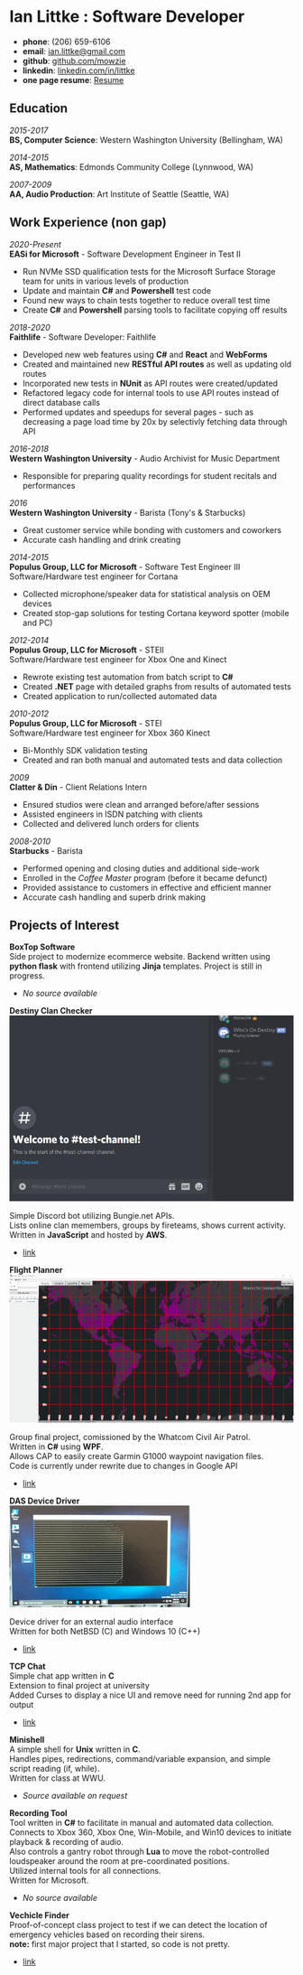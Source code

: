 Ian Littke : Software Developer
============

- **phone**: (206) 659-6106
- **email**: ian.littke@gmail.com
- **github**: [github.com/mowzie](https://github.com/mowzie)
- **linkedin**: [linkedin.com/in/littke](https://linkedin.com/in/littke)
- **one page resume**: [Resume](https://github.com/mowzie/Resume/blob/master/Littke-Resume.pdf)

Education
---------

*2015-2017*  
   **BS, Computer Science**: Western Washington University (Bellingham, WA)

*2014-2015*  
   **AS, Mathematics**: Edmonds Community College (Lynnwood, WA)

*2007-2009*  
   **AA, Audio Production**: Art Institute of Seattle (Seattle, WA)

Work Experience (non gap)
----------
*<datetime> 2020-Present <datetime>*  
**EASi for Microsoft** - Software Development Engineer in Test II
* Run NVMe SSD qualification tests for the Microsoft Surface Storage team for units in various levels of production
* Update and maintain **C#** and **Powershell** test code
* Found new ways to chain tests together to reduce overall test time
* Create **C#** and **Powershell** parsing tools to facilitate copying off results

*<datetime> 2018-2020 <datetime>*  
**Faithlife** - Software Developer: Faithlife
* Developed new web features using **C#** and **React** and **WebForms**
* Created and maintained new **RESTful API routes** as well as updating old routes
* Incorporated new tests in **NUnit** as API routes were created/updated
* Refactored legacy code for internal tools to use API routes instead of direct database calls
* Performed updates and speedups for several pages - such as decreasing a page load time by 20x by selectivly fetching data through API

*<datetime> 2016-2018 <datetime>*  
**Western Washington University** - Audio Archivist for Music Department
* Responsible for preparing quality recordings for student recitals and performances

*<datetime> 2016 <datetime>*  
**Western Washington University** - Barista (Tony's & Starbucks)
* Great customer service while bonding with customers and coworkers
* Accurate cash handling and drink creating

*<datetime> 2014-2015 <datetime>*  
**Populus Group, LLC for Microsoft** - Software Test Engineer III  
Software/Hardware test engineer for Cortana
* Collected microphone/speaker data for statistical analysis on OEM devices
* Created stop-gap solutions for testing Cortana keyword spotter (mobile and PC)

*<datetime> 2012-2014 <datetime>*  
**Populus Group, LLC for Microsoft** - STEII  
Software/Hardware test engineer for Xbox One and Kinect
* Rewrote existing test automation from batch script to **C#**
* Created **.NET** page with detailed graphs from results of automated tests
* Created application to run/collected automated data

*<datetime> 2010-2012 <datetime>*  
**Populus Group, LLC for Microsoft** - STEI  
Software/Hardware test engineer for Xbox 360 Kinect
* Bi-Monthly SDK validation testing
* Created and ran both manual and automated tests and data collection

*<datetime> 2009 <datetime>*  
**Clatter & Din** - Client Relations Intern
* Ensured studios were clean and arranged before/after sessions
* Assisted engineers in ISDN patching with clients
* Collected and delivered lunch orders for clients

*<datetime> 2008-2010 <datetime>*  
**Starbucks** - Barista
* Performed opening and closing duties and additional side-work
* Enrolled in the *Coffee Master* program (before it became defunct)
* Provided assistance to customers in effective and efficient manner
* Accurate cash handling and superb drink making

Projects of Interest
--------------------
**BoxTop Software**  
Side project to modernize ecommerce website.
Backend written using **python flask** with frontend utilizing **Jinja** templates.
Project is still in progress.  
* *No source available*

**Destiny Clan Checker**  
![usage](media/discordUsage.gif)

Simple Discord bot utilizing Bungie.net APIs.  
Lists online clan memembers, groups by fireteams, shows current activity.  
Written in **JavaScript** and hosted by **AWS**.
* [link](https://github.com/mowzie/destinyClanDiscordBot)


**Flight Planner**  
![usage](media/flightUsage.gif)

Group final project, comissioned by the Whatcom Civil Air Patrol.  
Written in **C#** using **WPF**.  
Allows CAP to easily create Garmin G1000 waypoint navigation files.  
Code is currently under rewrite due to changes in Google API
* [link](https://github.com/CIOS-Digital/flight-planning/tree/dev)

**DAS Device Driver**  
![usage](media/dasUsage.gif)

Device driver for an external audio interface  
Written for both NetBSD (C) and Windows 10 (C++)  
* [link](https://github.com/mowzie/dasDriver)

**TCP Chat**  
Simple chat app written in **C**  
Extension to final project at university  
Added Curses to display a nice UI and remove need for running 2nd app for output  
* [link](https://github.com/mowzie/tcpchat)

**Minishell**  
A simple shell for **Unix** written in **C**.  
Handles pipes, redirections, command/variable expansion, and simple script reading (if, while).  
Written for class at WWU.
* *Source available on request*

**Recording Tool**  
Tool written in **C#** to facilitate in manual and automated data collection.  
Connects to Xbox 360, Xbox One, Win-Mobile, and Win10 devices to initiate playback & recording of audio.  
Also controls a gantry robot through **Lua** to move the robot-controlled loudspeaker around the room at pre-coordinated positions.  
Utilized internal tools for all connections.  
Written for Microsoft.  
* *No source available*

**Vechicle Finder**  
Proof-of-concept class project to test if we can detect the location of emergency vehicles based on recording their sirens.  
 **note:** first major project that I started, so code is not pretty.  
 * [link](https://github.com/mowzie/vehiclefinder)
